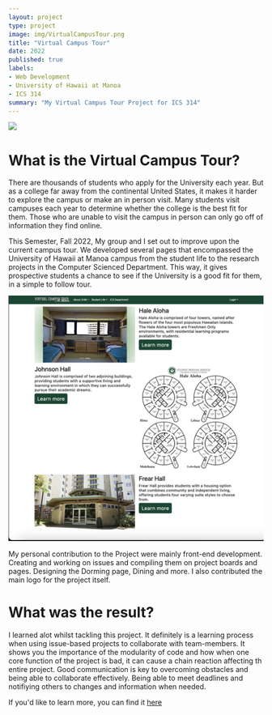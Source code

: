 ```yaml
---
layout: project
type: project
image: img/VirtualCampusTour.png
title: "Virtual Campus Tour"
date: 2022
published: true
labels:
- Web Development
- University of Hawaii at Manoa
- ICS 314
summary: "My Virtual Campus Tour Project for ICS 314"
---
```


<img width="600px" src="../img/landingPage.png">

# What is the Virtual Campus Tour?

There are thousands of students who apply for the University each year. But as a college far away from the continental United States, it makes it harder to explore the campus or make an in person visit. Many students visit campuses each year to determine whether the college is the best fit for them. Those who are unable to visit the campus in person can only go off of information they find online.

This Semester, Fall 2022, My group and I set out to improve upon the current campus tour. We developed several pages that encompassed the University of Hawaii at Manoa campus from the student life to the research projects in the Computer Scienced Department. This way, it gives prospective students a chance to see if the University is a good fit for them, in a simple to follow tour.

<img width="600px" src="../img/dormingPage.png">

My personal contribution to the Project were mainly front-end development. Creating and working on issues and compiling them on project boards and pages. Designing the Dorming page, Dining and more. I also contributed the main logo for the project itself.

# What was the result?

I learned alot whilst tackling this project. It definitely is a learning process when using issue-based projects to collaborate with team-members. It shows you the importance of the modularity of code and how when one core function of the project is bad, it can cause a chain reaction affecting th entire project. Good communication is key to overcoming obstacles and being able to collaborate effectively. Being able to meet deadlines and notifiying others to changes and information when needed.

If you'd like to learn more, you can find it [here](https://virtual-campus-tour.github.io)
